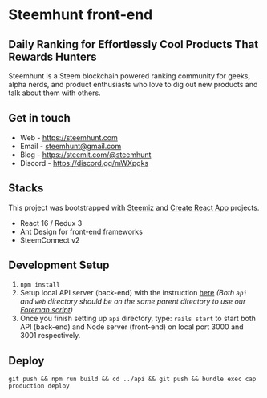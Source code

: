 # Steemhunt front-end

## Daily Ranking for Effortlessly Cool Products That Rewards Hunters
Steemhunt is a Steem blockchain powered ranking community for geeks, alpha nerds, and product enthusiasts who love to dig out new products and talk about them with others.

## Get in touch
* Web - https://steemhunt.com
* Email - steemhunt@gmail.com
* Blog - https://steemit.com/@steemhunt
* Discord - https://discord.gg/mWXpgks

## Stacks
This project was bootstrapped with [Steemiz](https://github.com/steemiz/steemiz) and [Create React App](https://github.com/facebookincubator/create-react-app) projects.

- React 16 / Redux 3
- Ant Design for front-end frameworks
- SteemConnect v2

## Development Setup

1. `npm install`
2. Setup local API server (back-end) with the instruction [here](https://github.com/Steemhunt/api/blob/master/README.md)
*(Both `api` and `web` directory should be on the same parent directory to use our [Foreman script](https://github.com/Steemhunt/api/blob/master/Procfile))*
3. Once you finish setting up `api` directory, type:
```rails start```
to start both API (back-end) and Node server (front-end) on local port 3000 and 3001 respectively.


## Deploy
```
git push && npm run build && cd ../api && git push && bundle exec cap production deploy
```
